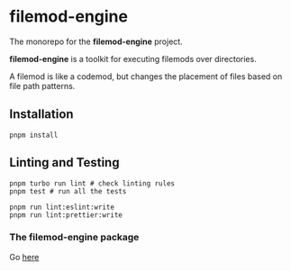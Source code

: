 # filemod-engine

The monorepo for the **filemod-engine** project.

**filemod-engine** is a toolkit for executing filemods over directories.

A filemod is like a codemod, but changes the placement of files based on file path patterns.

## Installation

    pnpm install

## Linting and Testing

    pnpm turbo run lint # check linting rules
    pnpm test # run all the tests

    pnpm run lint:eslint:write
    pnpm run lint:prettier:write


### The filemod-engine package

Go [here](./packages/filemod-engine/README.md)
